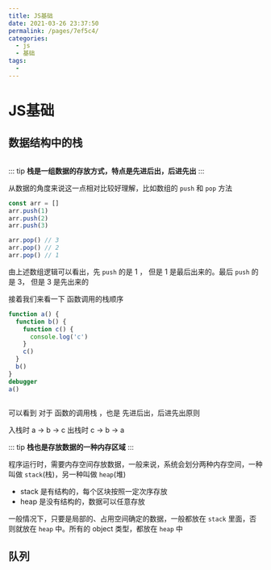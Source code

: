 ```yaml
---
title: JS基础
date: 2021-03-26 23:37:50
permalink: /pages/7ef5c4/
categories:
  - js
  - 基础
tags:
  - 
---
```

# JS基础 


## 数据结构中的栈

<img style="background: #f3f3f3;"  :src="$withBase('/assets/data_stack.svg')" />

::: tip
**栈是一组数据的存放方式，特点是先进后出，后进先出**
:::

从数据的角度来说这一点相对比较好理解，比如数组的 `push` 和 `pop` 方法

```js
const arr = []
arr.push(1)
arr.push(2)
arr.push(3)

arr.pop() // 3
arr.pop() // 2
arr.pop() // 1
```

由上述数组逻辑可以看出，先 `push` 的是 1 ， 但是 1 是最后出来的。最后 `push` 的是 3， 但是 3 是先出来的


接着我们来看一下 函数调用的栈顺序
```js
function a() {
  function b() {
    function c() {
      console.log('c')
    }
    c()
  }
  b()
}
debugger
a()
```

<img  :src="$withBase('/assets/func_stack.gif')" />

可以看到 对于 函数的调用栈 ，也是 先进后出，后进先出原则

入栈时 a -> b -> c
出栈时 c -> b -> a

::: tip
**栈也是存放数据的一种内存区域**
:::

程序运行时，需要内存空间存放数据，一般来说，系统会划分两种内存空间，一种叫做 `stack`(栈)，另一种叫做 `heap`(堆)
- stack 是有结构的，每个区块按照一定次序存放
- heap 是没有结构的，数据可以任意存放

一般情况下，只要是局部的、占用空间确定的数据，一般都放在 `stack` 里面，否则就放在 `heap` 中。所有的 object 类型，都放在 `heap` 中

## 队列
